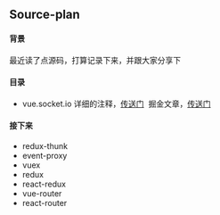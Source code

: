 ## Source-plan

#### 背景
最近读了点源码，打算记录下来，并跟大家分享下
#### 目录
+ vue.socket.io
  详细的注释，[传送门](https://github.com/Juliiii/Vue-Socket.io)
  掘金文章，[传送门](https://juejin.im/post/5a37a00e5188253865094a04)
#### 接下来
+ redux-thunk
+ event-proxy
+ vuex
+ redux
+ react-redux
+ vue-router
+ react-router
